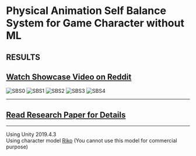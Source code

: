 # Physical Animation Self Balance System for Game Character without ML
## RESULTS
## **[Watch Showcase Video on Reddit](https://www.reddit.com/user/MrForExample/comments/hwexhp/physical_animation_self_balance_system_for_game/)**
![SBS0](/Imgs/SelfBalanceGif_0.gif)
![SBS1](/Imgs/SelfBalanceGif_1.gif)
![SBS2](/Imgs/SelfBalanceGif_2.gif)
![SBS3](/Imgs/SelfBalanceGif_3.gif)
![SBS4](/Imgs/SelfBalanceGif_4.gif)

---
## **[Read Research Paper for Details](/Paper.md)**
---
Using Unity 2019.4.3  
Using character model [Riko](https://assetstore.unity.com/packages/3d/characters/humanoids/fantasy/riko-74357) (You cannot use this model for commercial purpose)
